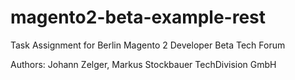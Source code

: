 # magento2-beta-example-rest
Task Assignment for Berlin Magento 2 Developer Beta Tech Forum

Authors: Johann Zelger, Markus Stockbauer
         TechDivision GmbH
